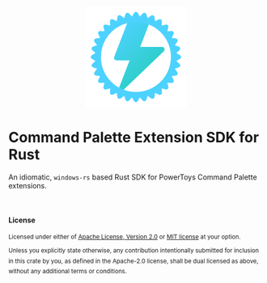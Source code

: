
<div align="center">

![Icon](./icon.svg)

</div>

# Command Palette Extension SDK for Rust 

An idiomatic, `windows-rs` based Rust SDK for PowerToys Command Palette extensions.

<br>

#### License

<sup>
Licensed under either of <a href="LICENSE-APACHE">Apache License, Version
2.0</a> or <a href="LICENSE-MIT">MIT license</a> at your option.
</sup>

<br>

<sub>
Unless you explicitly state otherwise, any contribution intentionally submitted
for inclusion in this crate by you, as defined in the Apache-2.0 license, shall
be dual licensed as above, without any additional terms or conditions.
</sub>